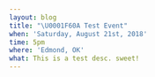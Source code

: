 ```yaml
---
layout: blog
title: "\U0001F60A Test Event"
when: 'Saturday, August 21st, 2018'
time: 5pm
where: 'Edmond, OK'
what: This is a test desc. sweet!
---
```


